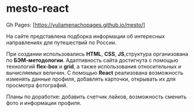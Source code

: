 # mesto-react

Gh Pages: [https://yuliamenachopages.github.io/mesto/]

На сайте представлена подборка информации об интересных направлениях для путешествий по России.

При создании использовались __HTML__, __CSS__, __JS__,структура организована по __БЭМ-методологии__. Адаптивность сайта
достигнута с помощью технологий __flex-box__ и __grid__, а также использования относительных и вычисляемых величин. С помощью __React__ реализована возможность изменять данные профиля, добавлять карточки, открывать их для просмотра фотографий.

Планы по доработке: добавить счетчик лайков, возможность сменить фото и информации профиля.
